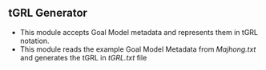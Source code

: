 ## tGRL Generator
- This module accepts Goal Model metadata and represents them in tGRL notation.
- This module reads the example Goal Model Metadata from _Majhong.txt_ and generates the tGRL in _tGRL.txt_ file

